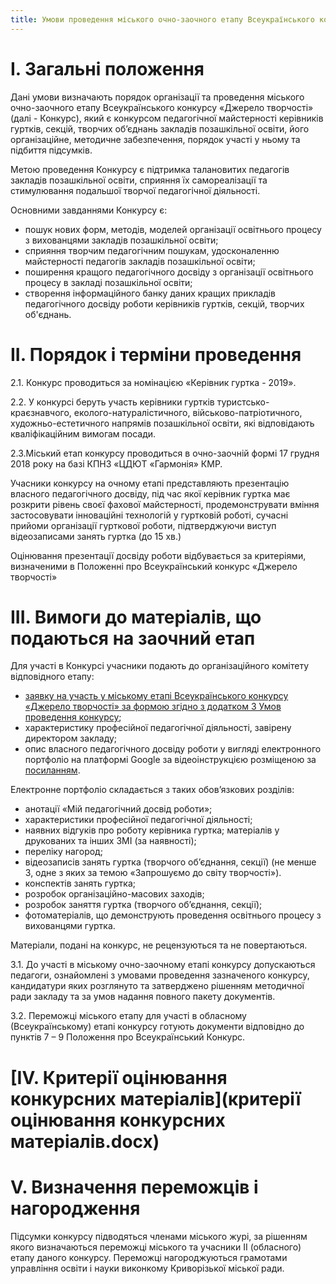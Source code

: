 ```yaml
---
title: Умови проведення міського очно-заочного етапу Всеукраїнського конкурсу «Джерело творчості» в номінації «Керівник гуртка - 2019»
---
```


# І. Загальні положення

Дані умови визначають порядок організації та проведення міського очно-заочного етапу Всеукраїнського конкурсу «Джерело творчості» (далі - Конкурс), який є конкурсом педагогічної майстерності керівників гуртків, секцій, творчих об’єднань закладів позашкільної освіти, його організаційне, методичне забезпечення, порядок участі у ньому та підбиття підсумків.

Метою проведення Конкурсу є підтримка талановитих педагогів закладів позашкільної освіти, сприяння їх самореалізації та стимулювання подальшої творчої педагогічної діяльності.

Основними завданнями Конкурсу є:

- пошук нових форм, методів, моделей організації освітнього процесу з вихованцями закладів позашкільної освіти;
- сприяння творчим педагогічним пошукам, удосконаленню майстерності педагогів закладів позашкільної освіти;
- поширення кращого педагогічного досвіду з організації освітнього процесу в закладі позашкільної освіти;
- створення інформаційного банку даних кращих прикладів педагогічного досвіду роботи керівників гуртків, секцій, творчих об'єднань.

# ІІ. Порядок і терміни проведення

2.1. Конкурс проводиться за номінацією «Керівник гуртка - 2019».

2.2. У конкурсі беруть участь керівники гуртків туристсько-краєзнавчого, еколого-натуралістичного, військово-патріотичного, художньо-естетичного напрямів позашкільної освіти, які відповідають кваліфікаційним вимогам посади.

2.3.Міський етап конкурсу проводиться в очно-заочній формі 17 грудня 2018 року на базі КПНЗ «ЦДЮТ «Гармонія» КМР.

Учасники конкурсу на очному етапі представляють презентацію власного педагогічного досвіду, під час якої керівник гуртка має розкрити рівень своєї фахової майстерності, продемонструвати вміння застосовувати інноваційні технологій у гуртковій роботі, сучасні прийоми організації гурткової роботи, підтверджуючи виступ відеозаписами занять гуртка (до 15 хв.)

Оцінювання презентації досвіду роботи відбувається за критеріями, визначеними в Положенні про Всеукраїнський конкурс «Джерело творчості»

# ІІІ. Вимоги до матеріалів, що подаються на заочний етап

Для участі в Конкурсі учасники подають до організаційного комітету відповідного етапу:

- [заявку на участь у міському етапі Всеукраїнського конкурсу «Джерело творчості» за формою згідно з додатком 3 Умов проведення конкурсу](заявка.docx);
- характеристику професійної педагогічної діяльності, завірену директором закладу;
- опис власного педагогічного досвіду роботи у вигляді електронного портфоліо на платформі Google за відеоінструкцією розміщеною за [посиланням](https://www.youtube.com/watch?v=09HzSYinqfA).

Електронне портфоліо складається з таких обов’язкових розділів:

- анотації «Мій педагогічний досвід роботи»;
- характеристики професійної педагогічної діяльності;
- наявних відгуків про роботу керівника гуртка;
  матеріалів у друкованих та інших ЗМІ (за наявності);
- переліку нагород;
- відеозаписів занять гуртка (творчого об’єднання, секції) (не менше 3, одне з яких за темою «Запрошуємо до світу творчості»).
- конспектів занять гуртка;
- розробок організаційно-масових заходів;
- розробок заняття гуртка (творчого об’єднання, секції);
- фотоматеріалів, що демонструють проведення освітнього процесу з вихованцями гуртка.

Матеріали, подані на конкурс, не рецензуються та не повертаються.

3.1. До участі в міському очно-заочному етапі конкурсу допускаються педагоги, ознайомлені з умовами проведення зазначеного конкурсу, кандидатури яких розглянуто та затверджено рішенням методичної ради закладу та за умов надання повного пакету документів.

3.2. Переможці міського етапу для участі в обласному (Всеукраїнському) етапі конкурсу готують документи відповідно до пунктів 7 – 9 Положення про Всеукраїнський Конкурс.

# [IV. Критерії оцінювання конкурсних матеріалів](критерії оцінювання конкурсних матеріалів.docx)

# V. Визначення переможців і нагородження

Підсумки конкурсу підводяться членами міського журі, за рішенням якого визначаються переможці міського та учасники ІІ (обласного) етапу даного конкурсу. Переможці нагороджуються грамотами управління освіти і науки виконкому Криворізької міської ради.
